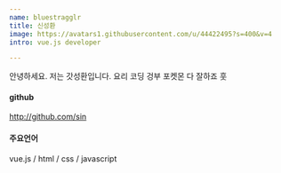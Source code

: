 ```yaml
---
name: bluestragglr
title: 신성환
image: https://avatars1.githubusercontent.com/u/44422495?s=400&v=4
intro: vue.js developer

---
```


안녕하세요. 저는 갓성환입니다. 요리 코딩 겅부 포켓몬 다 잘하죠 훗 

####  github
http://github.com/sin

#### 주요언어 
vue.js / html / css / javascript